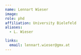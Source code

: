 ```yaml
---
name: Lennart Wieser
image: 
role: phd
affiliation: University Bielefeld
aliases:
  - L. Wieser

links:
  email: lennart.wieser@gmx.at
---
```



